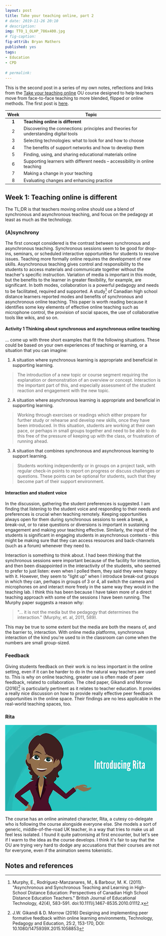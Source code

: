 ```yaml
---
layout: post
title: Take your teaching online, part 2
# date: 2019-11-26 20:10
# description: 
img: TTO_1_OLHP_786x400.jpg
# fig-caption: 
fig-attrib: Bryan Mathers
published: yes
tags:
- Education
- CPD

# permalink:
---
```

This is the second post in a series of my own notes, reflections and links from the [Take your teaching online](https://www.open.edu/openlearn/education-development/education/take-your-teaching-online/content-section-overview?active-tab=description-tab) OU course designed to help teachers move from face-to-face teaching to more blended, flipped or online methods. The first post is [here](/take-your-teaching-online-ou-course).

Week|Topic
:--:|-----
**1**|**Teaching online is different**
2|Discovering the connections: principles and theories for understanding digital tools
3|Selecting technologies: what to look for and how to choose
4|The benefits of support networks and how to develop them
5|Finding, using, and sharing educational materials online
6|Supporting learners with different needs – accessibility in online teaching
7|Making a change in your teaching
8|Evaluating changes and enhancing practice

## Week 1: Teaching online is different

The TL;DR is that teachers moving online should use a blend of synchronous and asynchronous teaching, and focus on the pedagogy at least as much as the technology.

### (A)synchrony
The first concept considered is the contrast between synchronous and asynchronous teaching. Synchronous sessions seem to be good for drop-ins, seminars, or scheduled interactive opportunities for students to resolve issues. Teaching more formally online requires the development of new skills. Asynchronous teaching gives control and responsibility to the students to access materials and communicate together without the teacher's specific instruction. Variation of media is important in this mode, but the benefits to the learner in greater flexibility, for example, are significant. In both modes, collaboration is a powerful pedagogy and needs to be facilitated, required and supported. A study[^murphy2011] of Canadian high school distance learners reported modes and benefits of synchronous and asynchronous online teaching. This paper is worth reading because it identifies some key elements of effective online teaching such as microphone control, the provision of social spaces, the use of collaborative tools like wikis, and so on.

#### Activity 1 Thinking about synchronous and asynchronous online teaching
... come up with three short examples that fit the following situations. These could be based on your own experiences of teaching or learning, or a situation that you can imagine:

1. A situation where synchronous learning is appropriate and beneficial in supporting learning.
> The introduction of a new topic or course segment requiring the explanation or demonstration of an overview or concept. Interaction is the important part of this, and especially assessment of the student reaction and engagement with the new topic.

2. A situation where asynchronous learning is appropriate and beneficial in supporting learning.
> Working through exercises or readings which either prepare for further study or rehearse and develop new skills, once they have been introduced. In this situation, students are working at their own pace, or perhaps in small groups together and need to be able to do this free of the pressure of keeping up with the class, or frustration of running ahead.

3. A situation that combines synchronous and asynchronous learning to support learning.
> Students working independently or in groups on a project task, with regular check-in points to report on progress or discuss challenges or questions. These points can be optional for students, such that they become part of their support environment.

#### Interaction and student voice
In the discussion, gathering the student preferences is suggested. I am finding that listening to the student voice and responding to their needs and preferences is crucial when teaching remotely. Keeping opportunities always open for them during synchronous sessions to seek a break, a break-out, or to raise questions or diversions is important in sustaining engagement and making your teaching effective. Similarly, the input of the students is significant in engaging students in asynchronous contexts - this might be making sure that they can access resources and back-channels (such as a forum) whenever they need to. 

Interaction is something to think about. I had been thinking that the synchronous sessions were important because of the facility for interaction, and then been disappointed in the interactivity of the students, who seemed to prefer to just listen: even when I polled them, they said they were happy with it. However, they seem to "light up" when I introduce break-out groups in which they can, perhaps in groups of 3 or 4, all switch the camera and microphones on and interact more freely in the same way they would in the teaching lab. I think this has been because I have taken more of a direct teaching approach with some of the sessions I have been running. The Murphy paper suggests a reason why:

> "... it is not the media but the pedagogy that determines the interaction." (Murphy, et. al, 2011, 589).

This may be true to some extent but the media are both the means of, and the barrier to, interaction. With online media platforms, synchronous interaction of the kind you're used to in the classroom can come when the numbers are small group-sized.

### Feedback
Giving students feedback on their work is no less important in the online setting, even if it can be harder to do in the natural way teachers are used to. This is why on online teaching, greater use is often made of peer feedback, related to collaboration. The cited paper, Gikandi and Morrow (2016)[^Gikandi2016] is particularly pertinent as it relates to teacher education. It provides a really nice discussion on how to provide really effective peer feedback opportunities in the online space. Their findings are no less applicable in the real-world teaching spaces, too.

### Rita

![The OU Rita character][rita]

The course has an online animated character, Rita, a cutesy co-delegate who is following the course alongside everyone else. She models a sort of generic, middle-of-the-road UK teacher, in a way that tries to make us all feel less isolated. I found it quite patronising at first encounter, but let's see if I warm to the idea as the course develops. I think it's fair to say that the OU are trying very hard to dodge any accusations that their courses are not for everyone, even if the animation seems tokenistic.

## Notes and references
[rita]: /assets/img/OU-Rita.png
[^murphy2011]: Murphy, E., Rodríguez-Manzanares, M., & Barbour, M. K. (2011). "Asynchronous and Synchronous Teaching and Learning in High- School Distance Education: Perspectives of Canadian High School Distance Education Teachers." British Journal of Educational Technology, 42(4), 583-591. doi:10.1111/j.1467-8535.2010.01112.x
[^Gikandi2016]: J.W. Gikandi & D. Morrow (2016) Designing and implementing peer formative feedback within online learning environments, Technology, Pedagogy and Education, 25:2, 153-170, DOI: 10.1080/1475939X.2015.1058853

